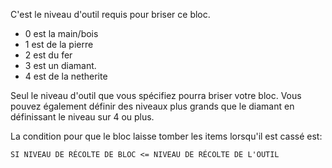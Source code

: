 C'est le niveau d'outil requis pour briser ce bloc.

* 0 est la main/bois
* 1 est de la pierre
* 2 est du fer
* 3 est un diamant.
* 4 est de la netherite

Seul le niveau d'outil que vous spécifiez pourra briser votre bloc. Vous pouvez également définir des niveaux plus grands que le diamant en définissant le niveau sur 4 ou plus.

La condition pour que le bloc laisse tomber les items lorsqu'il est cassé est:

`SI NIVEAU DE RÉCOLTE DE BLOC <= NIVEAU DE RÉCOLTE DE L'OUTIL`
